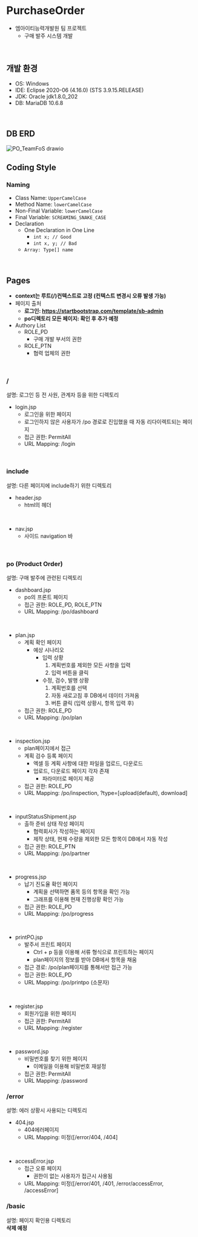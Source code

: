 # PurchaseOrder
- 엠아이티능력개발원 팀 프로젝트
  + 구매 발주 시스템 개발
<br>

## 개발 환경
- OS: Windows
- IDE: Eclipse 2020-06 (4.16.0) (STS 3.9.15.RELEASE)
- JDK: Oracle jdk1.8.0_202
- DB: MariaDB 10.6.8
<br>

## DB ERD
![PO_TeamFoS drawio](https://user-images.githubusercontent.com/106382062/174419021-2c7c5d31-3077-48e4-9d55-61b065226f28.png)
<br>

## Coding Style

### Naming
- Class Name: `UpperCamelCase`
- Method Name: `lowerCamelCase`
- Non-Final Variable: `lowerCamelCase`
- Final Variable: `SCREAMING_SNAKE_CASE`
- Declaration
  + One Declaration in One Line
    * `int x; // Good`
    * `int x, y; // Bad`
  + `Array: Type[] name`
<br>

## Pages
  - **context는 루트(/)컨텍스트로 고정 (컨텍스트 변경시 오류 발생 가능)**
  - 페이지 출처
    + **로그인: https://startbootstrap.com/template/sb-admin**
    + **po디렉토리 모든 페이지: 확인 후 추가 예정**
  - Authory List
    + ROLE_PD
      * 구매 개발 부서의 권한
    + ROLE_PTN
      * 협력 업체의 권한
<br>

  ### /
  설명: 로그인 등 전 사원, 관계자 등을 위한 디렉토리
  - login.jsp
    + 로그인을 위한 페이지
    + 로그인하지 않은 사용자가 /po 경로로 진입했을 때 자동 리다이렉트되는 페이지
    + 접근 권한: PermitAll
    + URL Mapping: /login
<br>

  ### include
  설명: 다른 페이지에 include하기 위한 디렉토리
  - header.jsp
    + html의 헤더
<br>

  - nav.jsp
    + 사이드 navigation 바
<br>

  ### po (Product Order)
  설명: 구매 발주에 관련된 디렉토리
  - dashboard.jsp
    + po의 프론트 페이지
    + 접근 권한: ROLE_PD, ROLE_PTN
    + URL Mapping: /po/dashboard
<br>

  - plan.jsp
    + 계획 확인 페이지
      * 예상 시나리오
        - 입력 상황
          1. 계획번호를 제외한 모든 사항을 입력
          2. 입력 버튼을 클릭
        - 수정, 검수, 발행 상황
          1. 계획번호를 선택
          2. 자동 새로고침 후 DB에서 데이터 가져옴
          3. 버튼 클릭 (입력 상황시, 항목 입력 후)
    + 접근 권한: ROLE_PD
    + URL Mapping: /po/plan
<br>

  - inspection.jsp
    + plan페이지에서 접근
    + 계획 검수 등록 페이지
      * 엑셀 등 계획 사항에 대한 파일을 업로드, 다운로드
      * 업로드, 다운로드 페이지 각자 존재
        - 파라미터로 페이지 제공
    + 접근 권한: ROLE_PD
    + URL Mapping: /po/inspection, ?type=\[upload(default), download]
<br>

  - inputStatusShipment.jsp
    + 출하 준비 상태 작성 페이지
      * 협력회사가 작성하는 페이지
      * 제작 상태, 현재 수량을 제외한 모든 항목이 DB에서 자동 작성
    + 접근 권한: ROLE_PTN
    + URL Mapping: /po/partner
<br>

  - progress.jsp
    + 납기 진도율 확인 페이지
      * 계획을 선택하면 품목 등의 항목을 확인 가능
      * 그래프를 이용해 현재 진행상황 확인 가능
    + 접근 권한: ROLE_PD
    + URL Mapping: /po/progress
<br>

  - printPO.jsp
    + 발주서 프린트 페이지
      * Ctrl + p 등을 이용해 서류 형식으로 프린트하는 페이지
      * plan페이지의 정보를 받아 DB에서 항목을 채움
    + 접근 경로: /po/plan페이지를 통해서만 접근 가능 
    + 접근 권한: ROLE_PD
    + URL Mapping: /po/printpo (소문자)
<br>

  - register.jsp
    + 회원가입을 위한 페이지
    + 접근 권한: PermitAll
    + URL Mapping: /register
<br>

  - password.jsp
    + 비밀번호를 찾기 위한 페이지
      * 이메일을 이용해 비밀번호 재설정
    + 접근 권한: PermitAll
    + URL Mapping: /password

  ### /error
  설명: 에러 상황시 사용되는 디렉토리
  - 404.jsp
    + 404에러페이지
    + URL Mapping: 미정(\[/error/404, /404]
<br>

  - accessError.jsp
    + 접근 오류 페이지
      * 권한이 없는 사용자가 접근시 사용됨
    + URL Mapping: 미정(\[/error/401, /401, /error/accessError, /accessError]

  ### /basic
  설명: 페이지 확인용 디렉토리  
    **삭제 예정**

